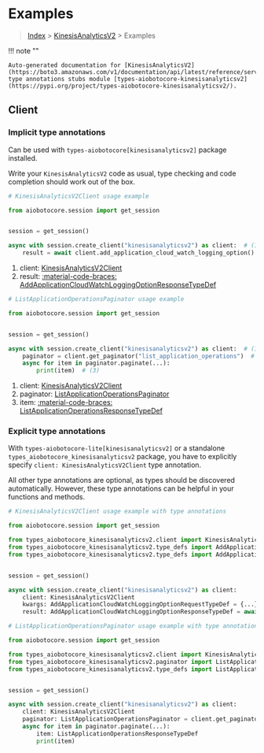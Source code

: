 # Examples

> [Index](../README.md) > [KinesisAnalyticsV2](./README.md) > Examples

!!! note ""

    Auto-generated documentation for [KinesisAnalyticsV2](https://boto3.amazonaws.com/v1/documentation/api/latest/reference/services/kinesisanalyticsv2.html#kinesisanalyticsv2)
    type annotations stubs module [types-aiobotocore-kinesisanalyticsv2](https://pypi.org/project/types-aiobotocore-kinesisanalyticsv2/).

## Client

### Implicit type annotations

Can be used with `types-aiobotocore[kinesisanalyticsv2]` package installed.

Write your `KinesisAnalyticsV2` code as usual,
type checking and code completion should work out of the box.



```python
# KinesisAnalyticsV2Client usage example

from aiobotocore.session import get_session


session = get_session()

async with session.create_client("kinesisanalyticsv2") as client:  # (1)
    result = await client.add_application_cloud_watch_logging_option()  # (2)
```

1. client: [KinesisAnalyticsV2Client](./client.md)
2. result: [:material-code-braces: AddApplicationCloudWatchLoggingOptionResponseTypeDef](./type_defs.md#addapplicationcloudwatchloggingoptionresponsetypedef) 



```python
# ListApplicationOperationsPaginator usage example

from aiobotocore.session import get_session


session = get_session()

async with session.create_client("kinesisanalyticsv2") as client:  # (1)
    paginator = client.get_paginator("list_application_operations")  # (2)
    async for item in paginator.paginate(...):
        print(item)  # (3)
```

1. client: [KinesisAnalyticsV2Client](./client.md)
2. paginator: [ListApplicationOperationsPaginator](./paginators.md#listapplicationoperationspaginator)
3. item: [:material-code-braces: ListApplicationOperationsResponseTypeDef](./type_defs.md#listapplicationoperationsresponsetypedef) 




### Explicit type annotations

With `types-aiobotocore-lite[kinesisanalyticsv2]`
or a standalone `types_aiobotocore_kinesisanalyticsv2` package, you have to explicitly specify
`client: KinesisAnalyticsV2Client` type annotation.

All other type annotations are optional, as types should be discovered automatically.
However, these type annotations can be helpful in your functions and methods.


```python
# KinesisAnalyticsV2Client usage example with type annotations

from aiobotocore.session import get_session

from types_aiobotocore_kinesisanalyticsv2.client import KinesisAnalyticsV2Client
from types_aiobotocore_kinesisanalyticsv2.type_defs import AddApplicationCloudWatchLoggingOptionResponseTypeDef
from types_aiobotocore_kinesisanalyticsv2.type_defs import AddApplicationCloudWatchLoggingOptionRequestTypeDef


session = get_session()

async with session.create_client("kinesisanalyticsv2") as client:
    client: KinesisAnalyticsV2Client
    kwargs: AddApplicationCloudWatchLoggingOptionRequestTypeDef = {...}
    result: AddApplicationCloudWatchLoggingOptionResponseTypeDef = await client.add_application_cloud_watch_logging_option(**kwargs)
```



```python
# ListApplicationOperationsPaginator usage example with type annotations

from aiobotocore.session import get_session

from types_aiobotocore_kinesisanalyticsv2.client import KinesisAnalyticsV2Client
from types_aiobotocore_kinesisanalyticsv2.paginator import ListApplicationOperationsPaginator
from types_aiobotocore_kinesisanalyticsv2.type_defs import ListApplicationOperationsResponseTypeDef


session = get_session()

async with session.create_client("kinesisanalyticsv2") as client:
    client: KinesisAnalyticsV2Client
    paginator: ListApplicationOperationsPaginator = client.get_paginator("list_application_operations")
    async for item in paginator.paginate(...):
        item: ListApplicationOperationsResponseTypeDef
        print(item)
```


